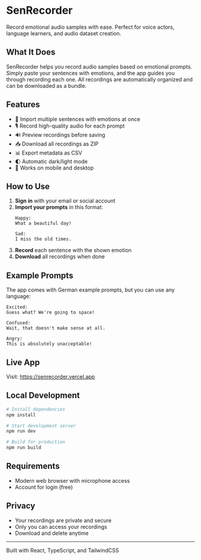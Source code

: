 # SenRecorder

Record emotional audio samples with ease. Perfect for voice actors, language learners, and audio dataset creation.

## What It Does

SenRecorder helps you record audio samples based on emotional prompts. Simply paste your sentences with emotions, and the app guides you through recording each one. All recordings are automatically organized and can be downloaded as a bundle.

## Features

- 📝 Import multiple sentences with emotions at once
- 🎙️ Record high-quality audio for each prompt
- 🔊 Preview recordings before saving
- 📥 Download all recordings as ZIP
- 📊 Export metadata as CSV
- 🌓 Automatic dark/light mode
- 📱 Works on mobile and desktop

## How to Use

1. **Sign in** with your email or social account
2. **Import your prompts** in this format:
   ```
   Happy:
   What a beautiful day!
   
   Sad:
   I miss the old times.
   ```
3. **Record** each sentence with the shown emotion
4. **Download** all recordings when done

## Example Prompts

The app comes with German example prompts, but you can use any language:

```
Excited:
Guess what? We're going to space!

Confused:
Wait, that doesn't make sense at all.

Angry:
This is absolutely unacceptable!
```

## Live App

Visit: https://senrecorder.vercel.app

## Local Development

```bash
# Install dependencies
npm install

# Start development server
npm run dev

# Build for production
npm run build
```

## Requirements

- Modern web browser with microphone access
- Account for login (free)

## Privacy

- Your recordings are private and secure
- Only you can access your recordings
- Download and delete anytime

---

Built with React, TypeScript, and TailwindCSS